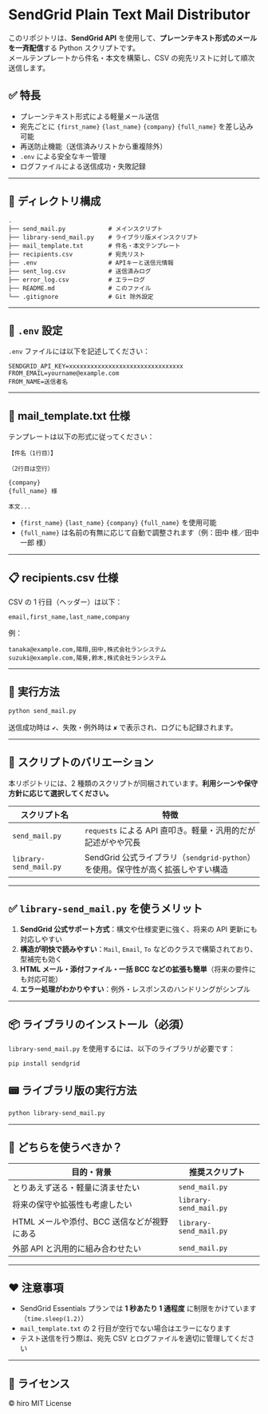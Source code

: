 # SendGrid Plain Text Mail Distributor

このリポジトリは、**SendGrid API** を使用して、**プレーンテキスト形式のメールを一斉配信**する Python スクリプトです。  
メールテンプレートから件名・本文を構築し、CSV の宛先リストに対して順次送信します。

## ✅ 特長

- プレーンテキスト形式による軽量メール送信
- 宛先ごとに `{first_name}` `{last_name}` `{company}` `{full_name}` を差し込み可能
- 再送防止機能（送信済みリストから重複除外）
- `.env` による安全なキー管理
- ログファイルによる送信成功・失敗記録

---

## 📁 ディレクトリ構成

```
.
├── send_mail.py            # メインスクリプト
├── library-send_mail.py    # ライブラリ版メインスクリプト
├── mail_template.txt       # 件名・本文テンプレート
├── recipients.csv          # 宛先リスト
├── .env                    # APIキーと送信元情報
├── sent_log.csv            # 送信済みログ
├── error_log.csv           # エラーログ
├── README.md               # このファイル
└── .gitignore              # Git 除外設定
```

---

## 🔐 `.env` 設定

`.env` ファイルには以下を記述してください：

```env
SENDGRID_API_KEY=xxxxxxxxxxxxxxxxxxxxxxxxxxxxxxxx
FROM_EMAIL=yourname@example.com
FROM_NAME=送信者名
```

---

## 📨 mail_template.txt 仕様

テンプレートは以下の形式に従ってください：

```
【件名（1行目）】

（2行目は空行）

{company}
{full_name} 様

本文...
```

- `{first_name}` `{last_name}` `{company}` `{full_name}` を使用可能
- `{full_name}` は名前の有無に応じて自動で調整されます（例：田中 様／田中 一郎 様）

---

## 📋 recipients.csv 仕様

CSV の 1 行目（ヘッダー）は以下：

```
email,first_name,last_name,company
```

例：

```
tanaka@example.com,陽翔,田中,株式会社ランシステム
suzuki@example.com,陽葵,鈴木,株式会社ランシステム
```

---

## 🧪 実行方法

```bash
python send_mail.py
```

送信成功時は `✔`、失敗・例外時は `✘` で表示され、ログにも記録されます。

---

## 🔁 スクリプトのバリエーション

本リポジトリには、2 種類のスクリプトが同梱されています。**利用シーンや保守方針に応じて選択してください。**

| スクリプト名           | 特徴                                                                             |
| ---------------------- | -------------------------------------------------------------------------------- |
| `send_mail.py`         | `requests` による API 直叩き。軽量・汎用的だが記述がやや冗長                     |
| `library-send_mail.py` | SendGrid 公式ライブラリ（`sendgrid-python`）を使用。保守性が高く拡張しやすい構造 |

---

## ✅ `library-send_mail.py` を使うメリット

1. **SendGrid 公式サポート方式**：構文や仕様変更に強く、将来の API 更新にも対応しやすい
2. **構造が明快で読みやすい**：`Mail`, `Email`, `To` などのクラスで構築されており、型補完も効く
3. **HTML メール・添付ファイル・一括 BCC などの拡張も簡単**（将来の要件にも対応可能）
4. **エラー処理がわかりやすい**：例外・レスポンスのハンドリングがシンプル

---

## 📦 ライブラリのインストール（必須）

`library-send_mail.py` を使用するには、以下のライブラリが必要です：

```bash
pip install sendgrid
```

## 📟 ライブラリ版の実行方法

```bash
python library-send_mail.py
```

---

## 📌 どちらを使うべきか？

| 目的・背景                                  | 推奨スクリプト         |
| ------------------------------------------- | ---------------------- |
| とりあえず送る・軽量に済ませたい            | `send_mail.py`         |
| 将来の保守や拡張性も考慮したい              | `library-send_mail.py` |
| HTML メールや添付、BCC 送信などが視野にある | `library-send_mail.py` |
| 外部 API と汎用的に組み合わせたい           | `send_mail.py`         |

---

## ♥️ 注意事項

- SendGrid Essentials プランでは **1 秒あたり 1 通程度** に制限をかけています（`time.sleep(1.2)`）
- `mail_template.txt` の 2 行目が空行でない場合はエラーになります
- テスト送信を行う際は、宛先 CSV とログファイルを適切に管理してください

---

## 📜 ライセンス

© hiro MIT License

